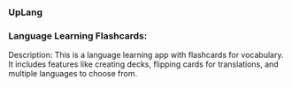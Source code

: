 ### UpLang
### Language Learning Flashcards:


Description:
This is a language learning app with flashcards for vocabulary. It includes features like creating decks, flipping cards for translations, and multiple languages to choose from. 

